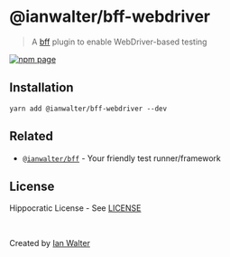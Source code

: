 # @ianwalter/bff-webdriver
> A [bff][bffUrl] plugin to enable WebDriver-based testing

[![npm page][npmImage]][npmUrl]

## Installation

```console
yarn add @ianwalter/bff-webdriver --dev
```

## Related

* [`@ianwalter/bff`][bffUrl] - Your friendly test runner/framework

## License

Hippocratic License - See [LICENSE][licenseUrl]

&nbsp;

Created by [Ian Walter](https://ianwalter.dev)

[bffUrl]: https://github.com/ianwalter/bff
[npmImage]: https://img.shields.io/npm/v/@ianwalter/bff-webdriver.svg
[npmUrl]: https://www.npmjs.com/package/@ianwalter/bff-webdriver
[licenseUrl]: https://github.com/ianwalter/bff/blob/master/packages/bff-webdriver/LICENSE
